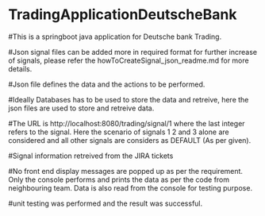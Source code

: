 # TradingApplicationDeutscheBank

#This is a springboot java application for Deutsche bank Trading. 

#Json signal files can be added more in required format for further increase of signals, please refer the howToCreateSignal_json_readme.md for more details.

#Json file defines the data and the actions to be performed. 

#Ideally Databases has to be used to store the data and retreive, here the json files are used to store and retreive data.

#The URL is http://localhost:8080/trading/signal/1 where the last integer refers to the signal. Here the scenario of signals 1 2 and 3 alone are considered and all other signals are considers as DEFAULT (As per given).

#Signal information retreived from the JIRA tickets

#No front end display messages are popped up as per the requirement. Only the console performs and prints the data as per the code from neighbouring team. Data is also read from the console for testing purpose.

#unit testing was performed and the result was successful.

